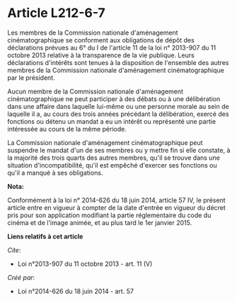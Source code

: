 # Article L212-6-7

Les membres de la Commission nationale d'aménagement cinématographique se conforment aux obligations de dépôt des
déclarations prévues au 6° du I de l'article 11 de la loi n° 2013-907 du 11 octobre 2013 relative à la transparence de la vie
publique. Leurs déclarations d'intérêts sont tenues à la disposition de l'ensemble des autres membres de la Commission
nationale d'aménagement cinématographique par le président. 

Aucun membre de la Commission nationale d'aménagement cinématographique ne peut participer à des débats ou à une délibération
dans une affaire dans laquelle lui-même ou une personne morale au sein de laquelle il a, au cours des trois années précédant
la délibération, exercé des fonctions ou détenu un mandat a eu un intérêt ou représenté une partie intéressée au cours de la
même période. 

La Commission nationale d'aménagement cinématographique peut suspendre le mandat d'un de ses membres ou y mettre fin si elle
constate, à la majorité des trois quarts des autres membres, qu'il se trouve dans une situation d'incompatibilité, qu'il est
empêché d'exercer ses fonctions ou qu'il a manqué à ses obligations.

**Nota:**

Conformément à la loi n° 2014-626 du 18 juin 2014, article 57 IV, le présent article entre en vigueur à compter de la date
d'entrée en vigueur du décret pris pour son application modifiant la partie réglementaire du code du cinéma et de l'image
animée, et au plus tard le 1er janvier 2015.

**Liens relatifs à cet article**

_Cite_:

  - Loi n°2013-907 du 11 octobre 2013 - art. 11 (V)

_Créé par_:

  - Loi n°2014-626 du 18 juin 2014 - art. 57
